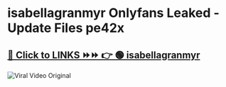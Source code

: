 
 # isabellagranmyr Onlyfans Leaked - Update Files pe42x

## <h2><a href="https://clipsfans.com/isabellagranmyr&ref=git">🔗 Click to LINKS ⏩⏩ 👉 🟢 isabellagranmyr </a></h2>

<a href="https://clipsfans.com/isabellagranmyr&ref=git" rel="nofollow" data-target="animated-image.originalLink"><img src="https://i.ibb.co.com/xMMVF88/686577567.gif" alt="Viral Video Original" style="max-width: 100%; display: inline-block;" data-target="animated-image.originalImage"></a>

